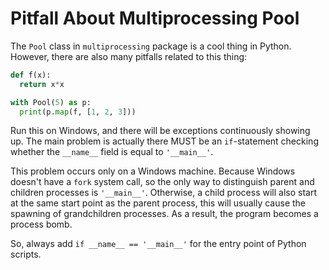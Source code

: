 # Pitfall About Multiprocessing Pool

The `Pool` class in `multiprocessing` package is a cool thing in Python. However, there are also many pitfalls related to this thing:

  ```python
def f(x):
    return x*x

with Pool(5) as p:
    print(p.map(f, [1, 2, 3]))
  ```

Run this on Windows, and there will be exceptions continuously showing up. The main problem is actually there MUST be an `if`-statement checking whether the `__name__` field is equal to `'__main__'`.

This problem occurs only on a Windows machine. Because Windows doesn't have a `fork` system call, so the only way to distinguish parent and children processes is `'__main__'`. Otherwise, a child process will also start at the same start point as the parent process, this will usually cause the spawning of grandchildren processes. As a result, the program becomes a process bomb.

So, always add `if __name__ == '__main__'` for the entry point of Python scripts.
